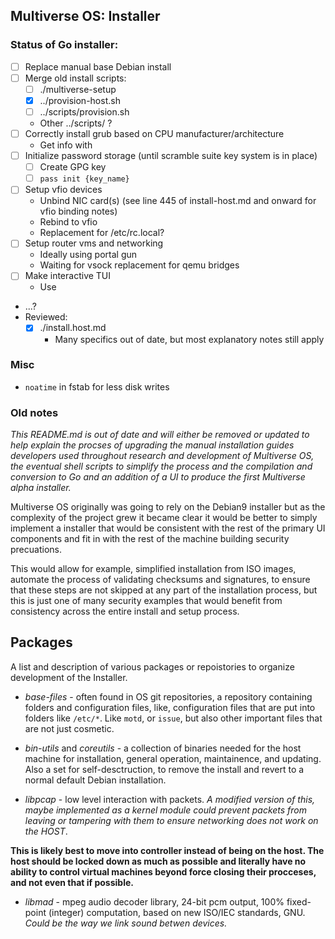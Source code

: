 ## Multiverse OS: Installer
### Status of Go installer:
- [ ] Replace manual base Debian install
- [ ] Merge old install scripts:
  - [ ] ./multiverse-setup
  - [x] ../provision-host.sh
  - [ ] ../scripts/provision.sh
  - Other ../scripts/ ?
- [ ] Correctly install grub based on CPU manufacturer/architecture
  - Get info with [](https://github.com/zcalusic/sysinfo)
- [ ] Initialize password storage (until scramble suite key system is in place)
  - [ ] Create GPG key
  - [ ] `pass init {key_name}`
- [ ] Setup vfio devices
  - Unbind NIC card(s) (see line 445 of install-host.md and onward for vfio binding notes)
  - Rebind to vfio
  - Replacement for /etc/rc.local?
- [ ] Setup router vms and networking
  - Ideally using portal gun
  - Waiting for vsock replacement for qemu bridges
- [ ] Make interactive TUI
  - Use [](https://github.com/AlecAivazis/survey)
- ...?
- Reviewed:
  - [x] ./install.host.md
    - Many specifics out of date, but most explanatory notes still apply

### Misc
- `noatime` in fstab for less disk writes



### Old notes
*This README.md is out of date and will either be removed or updated to help explain the procses of upgrading the manual installation guides developers used throughout research and development of Multiverse OS, the eventual shell scripts to simplify the process and the compilation and conversion to Go and an addition of a UI to produce the first Multiverse alpha installer.*

Multiverse OS originally was going to rely on the Debian9 installer but as the complexity of the project grew it became clear it would be better to simply implement a installer that would be consistent with the rest of the primary UI components and fit in with the rest of the machine building security precuations.

This would allow for example, simplified installation from ISO images, automate the process of validating checksums and signatures, to ensure that these steps are not skipped at any part of the installation process, but this is just one of many security examples that would benefit from consistency across the entire install and setup process.


## Packages
A list and description of various packages or repoistories to organize development of the Installer.

  * *base-files* - often found in OS git repositories, a repository containing folders and configuration files, like, configuration files that are put into folders like `/etc/*`. Like `motd`, or `issue`, but also other important files that are not just cosmetic.

  * *bin-utils* and *coreutils* - a collection of binaries needed for the host machine for installation, general operation, maintainence, and updating. Also a set for self-desctruction, to remove the install and revert to a normal default Debian installation.

  * *libpcap* - low level interaction with packets. *A modified version of this, maybe implemented as a kernel module could prevent packets from leaving or tampering with them to ensure networking does not work on the HOST*.


**This is likely best to move into controller instead of being on the host. The host should be locked down as much as possible and literally have no ability to control virtual machines beyond force closing their procceses, and not even that if possible.** 
  * *libmad* - mpeg audio decoder library, 24-bit pcm output, 100% fixed-point (integer) computation, based on new ISO/IEC standards, GNU. *Could be the way we link sound betwen devices.*


